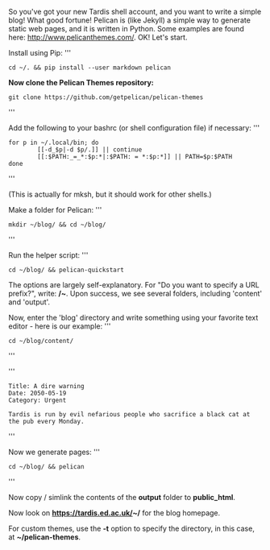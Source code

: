 So you've got your new Tardis shell account, and you want to write a
simple blog! What good fortune! Pelican is (like Jekyll) a simple way to
generate static web pages, and it is written in Python. Some examples
are found here: <http://www.pelicanthemes.com/>. OK! Let's start.

Install using Pip: '''

    cd ~/. && pip install --user markdown pelican

**Now clone the Pelican Themes repository:**

    git clone https://github.com/getpelican/pelican-themes

'''

Add the following to your bashrc (or shell configuration file) if
necessary: '''

    for p in ~/.local/bin; do
            [[-d_$p|-d $p/.]] || continue
            [[:$PATH:_=_*:$p:*|:$PATH: = *:$p:*]] || PATH=$p:$PATH
    done

'''

(This is actually for mksh, but it should work for other shells.)

Make a folder for Pelican: '''

    mkdir ~/blog/ && cd ~/blog/

'''

Run the helper script: '''

    cd ~/blog/ && pelican-quickstart

The options are largely self-explanatory. For "Do you want to specify a
URL prefix?", write: **/\~<tardis username>**. Upon success, we see
several folders, including 'content' and 'output'.

Now, enter the 'blog' directory and write something using your favorite
text editor - here is our example: '''

    cd ~/blog/content/

'''

'''

    Title: A dire warning
    Date: 2050-05-19
    Category: Urgent

    Tardis is run by evil nefarious people who sacrifice a black cat at the pub every Monday.

'''

Now we generate pages: '''

    cd ~/blog/ && pelican

'''

Now copy / simlink the contents of the **output** folder to
**public_html**.

Now look on **<https://tardis.ed.ac.uk/>\~<tardis username>/** for the
blog homepage.

For custom themes, use the **-t** option to specify the directory, in
this case, at **\~/pelican-themes**.